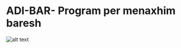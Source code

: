 # ADI-BAR- Program per menaxhim baresh

![alt text](https://raw.githubusercontent.com/ademvelika/ADI-BAR-/master/main.PNG?token=At9IlzwOCDiM9JkoPK3xFSozV8PKAXRJks5cfFsqwA%3D%3D)
